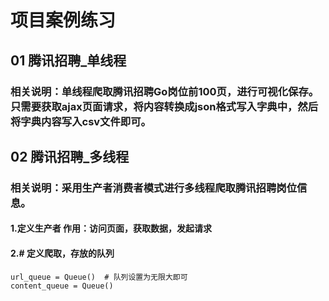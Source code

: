 # 项目案例练习
## 01 腾讯招聘_单线程
### 相关说明：单线程爬取腾讯招聘Go岗位前100页，进行可视化保存。只需要获取ajax页面请求，将内容转换成json格式写入字典中，然后将字典内容写入csv文件即可。
## 02 腾讯招聘_多线程
### 相关说明：采用生产者消费者模式进行多线程爬取腾讯招聘岗位信息。
#### 1.定义生产者 作用：访问页面，获取数据，发起请求
#### 2.# 定义爬取，存放的队列
    url_queue = Queue()  # 队列设置为无限大即可
    content_queue = Queue()
